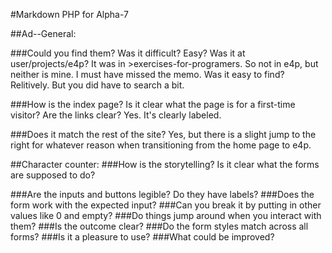 #Markdown PHP for Alpha-7

##Ad--General:

###Could you find them? Was it difficult? Easy? Was it at user/projects/e4p?
It was in >exercises-for-programers.
So not in e4p, but neither is mine. I must have missed the memo. Was it easy to find? Relitively. But you did have to search a bit. 

###How is the index page? Is it clear what the page is for a first-time visitor? Are the links clear?
Yes. It's clearly labeled. 

###Does it match the rest of the site?
Yes, but there is a slight jump to the right for whatever reason when transitioning from the home page to e4p. 

##Character counter:
###How is the storytelling? Is it clear what the forms are supposed to do?

###Are the inputs and buttons legible? Do they have labels?
###Does the form work with the expected input?
###Can you break it by putting in other values like 0 and empty?
###Do things jump around when you interact with them?
###Is the outcome clear?
###Do the form styles match across all forms?
###Is it a pleasure to use?
###What could be improved?



